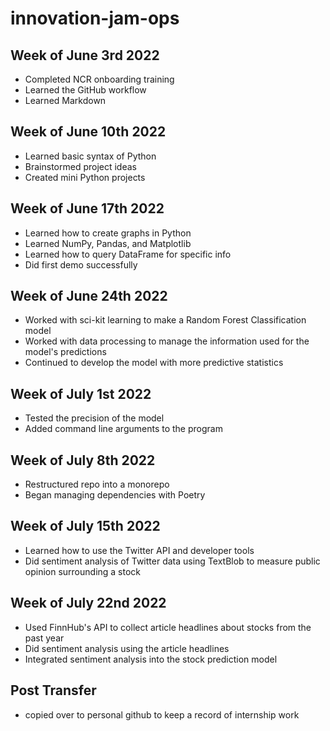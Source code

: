 # innovation-jam-ops

## Week of June 3rd 2022

* Completed NCR onboarding training
* Learned the GitHub workflow
* Learned Markdown

## Week of June 10th 2022

* Learned basic syntax of Python
* Brainstormed project ideas
* Created mini Python projects

## Week of June 17th 2022
* Learned how to create graphs in Python
* Learned NumPy, Pandas, and Matplotlib
* Learned how to query DataFrame for specific info
* Did first demo successfully

## Week of June 24th 2022
* Worked with sci-kit learning to make a Random Forest Classification model
* Worked with data processing to manage the information used for the model's predictions
* Continued to develop the model with more predictive statistics

## Week of July 1st 2022
* Tested the precision of the model
* Added command line arguments to the program

## Week of July 8th 2022
* Restructured repo into a monorepo
* Began managing dependencies with Poetry

## Week of July 15th 2022
* Learned how to use the Twitter API and developer tools
* Did sentiment analysis of Twitter data using TextBlob to measure public opinion surrounding a stock

## Week of July 22nd 2022
* Used FinnHub's API to collect article headlines about stocks from the past year
* Did sentiment analysis using the article headlines
* Integrated sentiment analysis into the stock prediction model

## Post Transfer
* copied over to personal github to keep a record of internship work